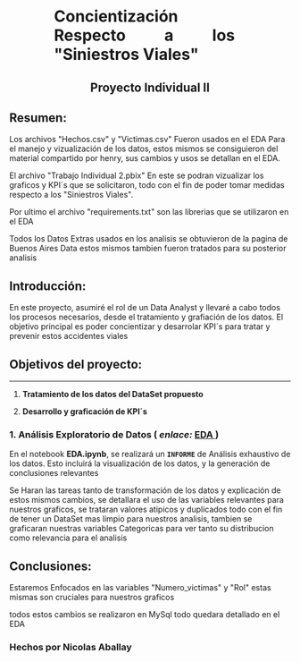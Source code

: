 <h1 align='center' style="font-weight:light; text-align:justify; margin-left: 80px; margin-right: 100px;">
  Concientización Respecto a los "Siniestros Viales"
</h1>


<h2 align='center'>
  Proyecto Individual II
</h2>


## Resumen:

Los archivos "Hechos.csv" y "Victimas.csv" Fueron usados en el EDA Para el manejo y vizualización de los datos, estos mismos se consiguieron del material compartido por henry, sus cambios y usos se detallan en el EDA. 

El archivo "Trabajo Individual 2.pbix" En este se podran vizualizar los graficos y KPI´s que se solicitaron, todo con el fin de poder tomar medidas respecto a los "Siniestros Viales".

Por ultimo el archivo "requirements.txt" son las librerias que se utilizaron en el EDA

Todos los Datos Extras usados en los analisis se obtuvieron de la pagina de Buenos Aires Data estos mismos tambien fueron tratados para su posterior analisis



## Introducción:

En este proyecto, asumiré el rol de un Data Analyst y llevaré a cabo todos los procesos necesarios, desde el tratamiento y grafiación de los datos. El objetivo principal es poder concientizar y desarrolar KPI´s para tratar y prevenir estos accidentes viales

## Objetivos del proyecto:
---
1. **Tratamiento de los datos del DataSet propuesto**

2. **Desarrollo y graficación de KPI´s**

### 1. Análisis Exploratorio de Datos ( _enlace:_ [EDA ](https://github.com/AballayNicolas/Proyecto2/blob/master/EDA.ipynb))

En el notebook **EDA.ipynb**, se realizará un **`INFORME`** de Análisis exhaustivo de los datos. Esto incluirá la visualización de los datos,  y la generación de conclusiones relevantes

Se Haran las tareas tanto de transformación de los datos y explicación de estos mismos cambios, se detallara el uso de las variables relevantes para nuestros graficos, se trataran valores atipicos y duplicados todo con el fin de tener un DataSet mas limpio para nuestros analisis, tambien se graficaran nuestras variables Categoricas para ver tanto su distribucion como relevancia para el analisis

## Conclusiones:

Estaremos Enfocados en las variables "Numero_victimas" y "Rol" estas mismas son cruciales para nuestros graficos

todos estos cambios se realizaron en MySql todo quedara detallado en el EDA










### Hechos por Nicolas Aballay



